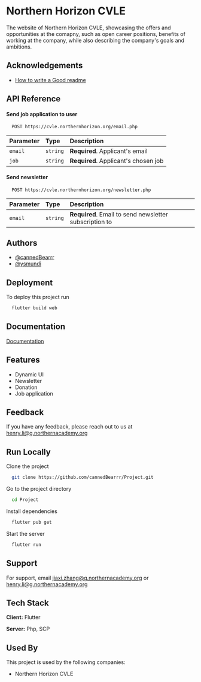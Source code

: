 # Northern Horizon CVLE

The website of Northern Horizon CVLE, showcasing the offers and opportunities at the comapny, such as open career positions, benefits of working at the company, while also describing the company's goals and ambitions. 


## Acknowledgements

 
 - [How to write a Good readme](https://bulldogjob.com/news/449-how-to-write-a-good-readme-for-your-github-project)


## API Reference

#### Send job application to user

```http
  POST https://cvle.northernhorizon.org/email.php
```

| Parameter | Type     | Description                          |
|:----------| :------- |:-------------------------------------|
| `email`   | `string` | **Required**. Applicant's email      |
 | `job`    | `string` | **Required**. Applicant's chosen job |

#### Send newsletter

```http
  POST https://cvle.northernhorizon.org/newsletter.php
```

| Parameter | Type     | Description                                            |
|:----------| :------- |:-------------------------------------------------------|
| `email`   | `string` | **Required**. Email to send newsletter subscription to |

## Authors

- [@cannedBearrr](https://github.com/cannedBearrr)
- [@ysmundi](https://github.com/ysmundi)



## Deployment

To deploy this project run

```bash
  flutter build web
```


## Documentation

[Documentation](https://docs.google.com/document/d/1OxBElLyvzMfaspCuPWi3Stdw2suMHGqGUGikf0WbT-I/edit#heading=h.rbep76rfagj0)

## Features

- Dynamic UI
- Newsletter
- Donation
- Job application


## Feedback

If you have any feedback, please reach out to us at henry.li@g.northernacademy.org


## Run Locally

Clone the project

```bash
  git clone https://github.com/cannedBearrr/Project.git
```

Go to the project directory

```bash
  cd Project
```

Install dependencies

```bash
  flutter pub get
```

Start the server

```bash
  flutter run
```


## Support

For support, email jiaxi.zhang@g.northernacademy.org or henry.li@g.northernacademy.org


## Tech Stack

**Client:** Flutter

**Server:** Php, SCP

## Used By

This project is used by the following companies:

- Northern Horizon CVLE
